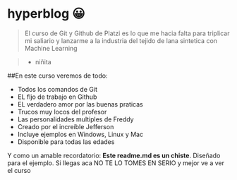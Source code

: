 # hyperblog 😀


>El curso de Git y Github de Platzi es lo que me hacia falta para triplicar mi saliario y lanzarme a la industria del tejido de lana sintetica con Machine Learning

>- niñita

##En este curso veremos de todo:
* Todos los comandos de Git
* EL fljo de trabajo en Github
* EL verdadero amor por las buenas praticas
* Trucos muy locos del profesor
* Las personalidades multiples de Freddy
* Creado por el increíble Jefferson
* Incluye ejemplos en Windows, Linux y Mac
* Disponible para todas las edades

Y como un amable recordatorio: **Este readme.md es un chiste**. Diseñado para el ejemplo. Si llegas aca NO TE LO TOMES EN SERIO y mejor ve a ver el curso

